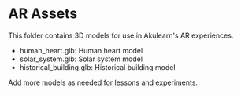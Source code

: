 # AR Assets

This folder contains 3D models for use in Akulearn's AR experiences.

- human_heart.glb: Human heart model
- solar_system.glb: Solar system model
- historical_building.glb: Historical building model

Add more models as needed for lessons and experiments.
